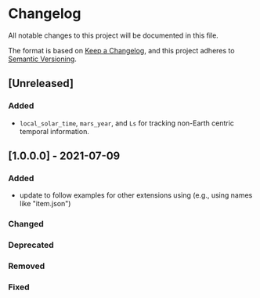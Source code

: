 # Changelog
All notable changes to this project will be documented in this file.

The format is based on [Keep a Changelog](https://keepachangelog.com/en/1.0.0/),
and this project adheres to [Semantic Versioning](https://semver.org/spec/v2.0.0.html).

## [Unreleased]

### Added
- `local_solar_time`, `mars_year`, and `Ls` for tracking non-Earth centric temporal information.
## [1.0.0.0] - 2021-07-09
### Added
- update to follow examples for other extensions using (e.g., using names like "item.json")
### Changed

### Deprecated

### Removed

### Fixed
